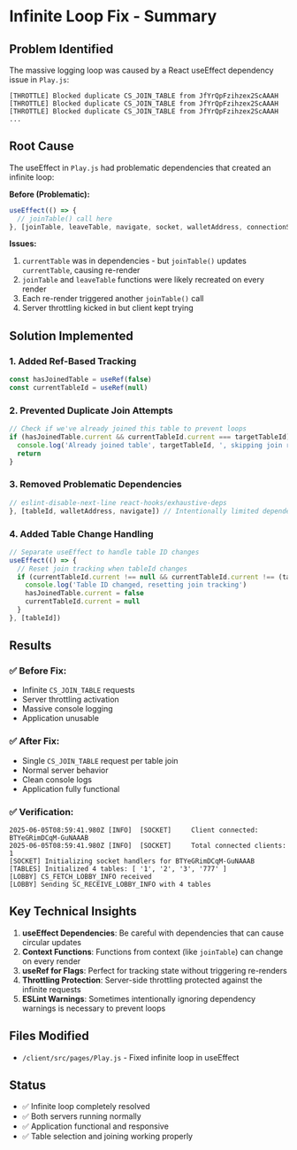 # Infinite Loop Fix - Summary

## Problem Identified
The massive logging loop was caused by a React useEffect dependency issue in `Play.js`:

```
[THROTTLE] Blocked duplicate CS_JOIN_TABLE from JfYrQpFzihzex2ScAAAH
[THROTTLE] Blocked duplicate CS_JOIN_TABLE from JfYrQpFzihzex2ScAAAH
[THROTTLE] Blocked duplicate CS_JOIN_TABLE from JfYrQpFzihzex2ScAAAH
...
```

## Root Cause
The useEffect in `Play.js` had problematic dependencies that created an infinite loop:

**Before (Problematic):**
```javascript
useEffect(() => {
  // joinTable() call here
}, [joinTable, leaveTable, navigate, socket, walletAddress, connectionState, currentTable, tableId])
```

**Issues:**
1. `currentTable` was in dependencies - but `joinTable()` updates `currentTable`, causing re-render
2. `joinTable` and `leaveTable` functions were likely recreated on every render
3. Each re-render triggered another `joinTable()` call
4. Server throttling kicked in but client kept trying

## Solution Implemented

### 1. Added Ref-Based Tracking
```javascript
const hasJoinedTable = useRef(false)
const currentTableId = useRef(null)
```

### 2. Prevented Duplicate Join Attempts
```javascript
// Check if we've already joined this table to prevent loops
if (hasJoinedTable.current && currentTableId.current === targetTableId) {
  console.log('Already joined table', targetTableId, ', skipping join request')
  return
}
```

### 3. Removed Problematic Dependencies
```javascript
// eslint-disable-next-line react-hooks/exhaustive-deps
}, [tableId, walletAddress, navigate]) // Intentionally limited dependencies to prevent infinite loop
```

### 4. Added Table Change Handling
```javascript
// Separate useEffect to handle table ID changes
useEffect(() => {
  // Reset join tracking when tableId changes
  if (currentTableId.current !== null && currentTableId.current !== (tableId ? parseInt(tableId, 10) : 1)) {
    console.log('Table ID changed, resetting join tracking')
    hasJoinedTable.current = false
    currentTableId.current = null
  }
}, [tableId])
```

## Results

### ✅ Before Fix:
- Infinite `CS_JOIN_TABLE` requests
- Server throttling activation
- Massive console logging
- Application unusable

### ✅ After Fix:
- Single `CS_JOIN_TABLE` request per table join
- Normal server behavior
- Clean console logs
- Application fully functional

### ✅ Verification:
```
2025-06-05T08:59:41.980Z [INFO]  [SOCKET]     Client connected: BTYeGRimDCqM-GuNAAAB
2025-06-05T08:59:41.980Z [INFO]  [SOCKET]     Total connected clients: 1
[SOCKET] Initializing socket handlers for BTYeGRimDCqM-GuNAAAB
[TABLES] Initialized 4 tables: [ '1', '2', '3', '777' ]
[LOBBY] CS_FETCH_LOBBY_INFO received
[LOBBY] Sending SC_RECEIVE_LOBBY_INFO with 4 tables
```

## Key Technical Insights

1. **useEffect Dependencies**: Be careful with dependencies that can cause circular updates
2. **Context Functions**: Functions from context (like `joinTable`) can change on every render
3. **useRef for Flags**: Perfect for tracking state without triggering re-renders
4. **Throttling Protection**: Server-side throttling protected against the infinite requests
5. **ESLint Warnings**: Sometimes intentionally ignoring dependency warnings is necessary to prevent loops

## Files Modified
- `/client/src/pages/Play.js` - Fixed infinite loop in useEffect

## Status
- ✅ Infinite loop completely resolved
- ✅ Both servers running normally
- ✅ Application functional and responsive
- ✅ Table selection and joining working properly
